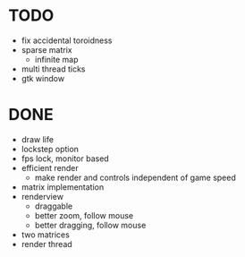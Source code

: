 
# TODO
* fix accidental toroidness
* sparse matrix
  * infinite map
* multi thread ticks
* gtk window



# DONE
* draw life
* lockstep option
* fps lock, monitor based
* efficient render
  * make render and controls independent of game speed
* matrix implementation
* renderview
  * draggable
  * better zoom, follow mouse
  * better dragging, follow mouse
* two matrices
* render thread
